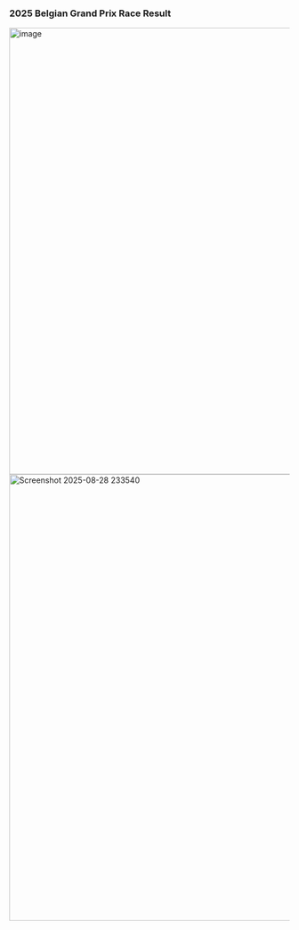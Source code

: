 ### 2025 Belgian Grand Prix Race Result


<img width="802" height="auto" alt="image" src="https://github.com/user-attachments/assets/a9df7ab8-bef1-4e64-ac8b-59c2f464dfad" />



<img width="802" height="auto" alt="Screenshot 2025-08-28 233540" src="https://github.com/user-attachments/assets/28fd1838-1f19-4ca9-a6c6-b9e21169cc47" />
